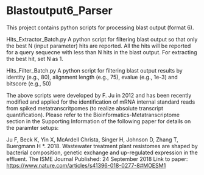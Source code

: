 # Blastoutput6_Parser

This project contains python scripts for processing blast output (format 6).

Hits_Extractor_Batch.py
A python script for filtering blast output so that only the best N (input parameter) hits are reported. All the hits will be reported for a query sequecne with less than N hits in the blast output. For extracting the best hit, set N as 1.

Hits_Filter_Batch.py
A python script for filtering blast output results by identity (e.g., 80), alignment length (e.g., 75), evalue (e.g., 1e-3) and bitscore (e.g., 50)

The above scripts were developed by F. Ju in 2012 and has been recently modified and applied for the identification of mRNA internal standard reads from spiked metatranscritpomes (to realize absolute transcript quantification). Please refer to the Bioinformatics-Metatranscriptome section in the Supporting Information of the following paper for details on the paramter setups:

Ju F, Beck K, Yin X, McArdell Christa, Singer H, Johnson D, Zhang T, Buergmann H *. 2018. Wastewater treatment plant resistomes are shaped by bacterial composition, genetic exchange and up-regulated expression in the effluent. The ISME Journal Published: 24 September 2018
Link to paper: https://www.nature.com/articles/s41396-018-0277-8#MOESM1
